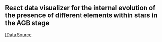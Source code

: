 ## React data visualizer for the internal evolution of the presence of different elements within stars in the AGB stage

[[Data Source]](http://193.204.1.214/modelli.pl)
